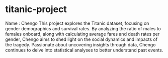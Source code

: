 # titanic-project
Name : Chengo 
This project explores the Titanic dataset, focusing on gender demographics and survival rates. By analyzing the ratio of males to females onboard, along with calculating average fares and death rates per gender, Chengo aims to shed light on the social dynamics and impacts of the tragedy. Passionate about uncovering insights through data, Chengo continues to delve into statistical analyses to better understand past events.
